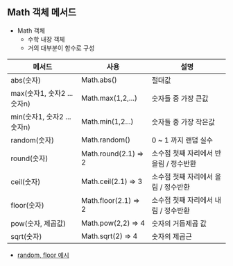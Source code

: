 ## Math 객체 메서드

- Math 객체
  - 수학 내장 객체
  - 거의 대부분이 함수로 구성

| 메서드                      | 사용                 | 설명                                   |
| --------------------------- | -------------------- | -------------------------------------- |
| abs(숫자)                   | Math.abs()           | 절대값                                 |
| max(숫자1, 숫자2 ... 숫자n) | Math.max(1,2,...)    | 숫자들 중 가장 큰값                    |
| min(숫자1, 숫자2 ... 숫자n) | Math.min(1,2...)     | 숫자들 중 가장 작은값                  |
| random(숫자)                | Math.random()        | 0 ~ 1 까지 랜덤 실수                   |
| round(숫자)                 | Math.round(2.1) => 2 | 소수점 첫째 자리에서 반올림 / 정수반환 |
| ceil(숫자)                  | Math.ceil(2.1) => 3  | 소수점 첫째 자리에서 올림 / 정수반환   |
| floor(숫자)                 | Math.floor(2.1) => 2 | 소수점 첫째 자리에서 내림 / 정수반환   |
| pow(숫자, 제곱값)           | Math.pow(2,2) => 4   | 숫자의 거듭제곱 값                     |
| sqrt(숫자)                  | Math.sqrt(2) => 4    | 숫자의 제곱근                          |


- [random, floor 예시](https://github.com/hyeah0/SmartWeb_Contents_WebApplication_developer_class/blob/main/5_web/03_js/00_Object/_Math/method_floor_random_%EB%9E%9C%EB%8D%A4%EA%B0%92.md)
